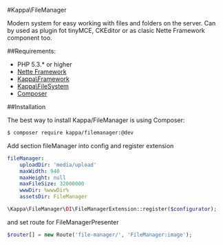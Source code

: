 #Kappa\FileManager

Modern system for easy working with files and folders on the server. Can by used as plugin fot tinyMCE, CKEditor or as clasic Nette Framework component too.

##Requirements:

* PHP 5.3.* or higher
* [Nette Framework](http://nette.org)
* [Kappa\Framework](https://github.com/Kappa-org/Framework)
* [Kappa\FileSystem](https://github.com/Kappa-org/FileSystem)
* [Composer](http://getcomposer.org/)

##Installation

The best way to install Kappa/FileManager is using Composer:

```bash
$ composer require kappa/filemanager:@dev
```

Add section fileManager into config and register extension

```yaml
fileManager:
	uploadDir: 'media/upload'
	maxWidth: 940
	maxHeight: null
	maxFileSize: 32000000
	wwwDir: %wwwDir%
	assetsDir: FileManager
```

```php
\Kappa\FileManager\DI\FileManagerExtension::register($configurator);
```

and set route for FileManagerPresenter

```php
$router[] = new Route('file-manager/', 'FileManager:image');
```
